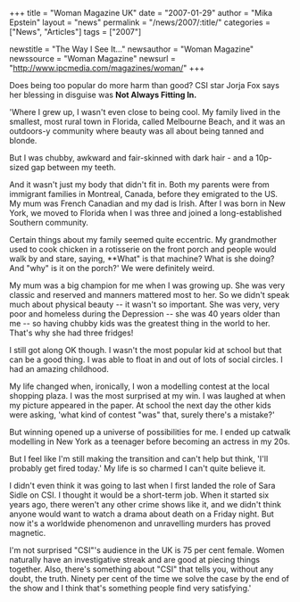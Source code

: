 +++
title = "Woman Magazine UK"
date = "2007-01-29"
author = "Mika Epstein"
layout = "news"
permalink = "/news/2007/:title/"
categories = ["News", "Articles"]
tags = ["2007"]

newstitle = "The Way I See It..."
newsauthor = "Woman Magazine"
newssource = "Woman Magazine"
newsurl = "http://www.ipcmedia.com/magazines/woman/"
+++

Does being too popular do more harm than good? CSI star Jorja Fox says her blessing in disguise was **Not Always Fitting In.**

'Where I grew up, I wasn't even close to being cool. My family lived in the smallest, most rural town in Florida, called Melbourne Beach, and it was an outdoors-y community where beauty was all about being tanned and blonde. 

But I was chubby, awkward and fair-skinned with dark hair - and a 10p-sized gap between my teeth.

And it wasn't just my body that didn't fit in. Both my parents were from immigrant families in Montreal, Canada, before they emigrated to the US. My mum was French Canadian and my dad is Irish. After I was born in New York, we moved to Florida when I was three and joined a long-established Southern community.

Certain things about my family seemed quite eccentric. My grandmother used to cook chicken in a rotisserie on the front porch and people would walk by and stare, saying, **What" is that machine? What is she doing? And "why" is it on the porch?' We were definitely weird.

My mum was a big champion for me when I was growing up. She was very classic and reserved and manners mattered most to her. So we didn't speak much about physical beauty -- it wasn't so important. She was very, very poor and homeless during the Depression -- she was 40 years older than me -- so having chubby kids was the greatest thing in the world to her. That's why she had three fridges!

I still got along OK though. I wasn't the most popular kid at school but that can be a good thing. I was able to float in and out of lots of social circles. I had an amazing childhood.

My life changed when, ironically, I won a modelling contest at the local shopping plaza. I was the most surprised at my win. I was laughed at when my picture appeared in the paper. At school the next day the other kids were asking, 'what kind of contest "was" that, surely there's a mistake?'

But winning opened up a universe of possibilities for me. I ended up catwalk modelling in New York as a teenager before becoming an actress in my 20s. 

But I feel like I'm still making the transition and can't help but think, 'I'll probably get fired today.' My life is so charmed I can't quite believe it.

I didn't even think it was going to last when I first landed the role of Sara Sidle on CSI. I thought it would be a short-term job. When it started six years ago, there weren't any other crime shows like it, and we didn't think anyone would want to watch a drama about death on a Friday night. But now it's a worldwide phenomenon and unravelling murders has proved magnetic.

I'm not surprised "CSI"'s audience in the UK is 75 per cent female. Women naturally have an investigative streak and are good at piecing things together. Also, there's something about "CSI" that tells you, without any doubt, the truth. Ninety per cent of the time we solve the case by the end of the show and I think that's something people find very satisfying.'